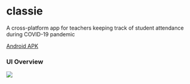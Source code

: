 # classie
A cross-platform app for teachers keeping track of student attendance during COVID-19 pandemic

[Android APK](https://github.com/eesayas/classie-app/blob/master/app-release.apk)

### UI Overview
![](https://raw.githubusercontent.com/eesayas/classie-app/master/assets/images/classie-1.png)
